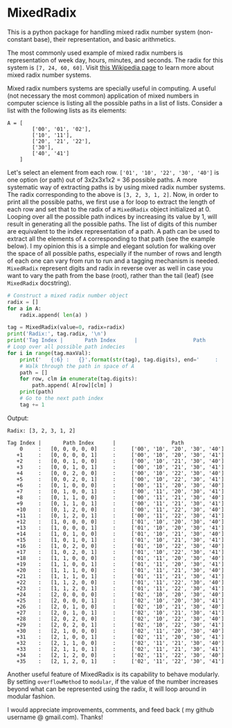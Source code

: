 # MixedRadix
This is a python package for handling mixed radix number system (non-constant base), their representation, and basic arithmetics.

The most commonly used example  of mixed radix numbers is representation of week day, hours, minutes, and seconds. The radix for this system is `[7, 24, 60, 60]`. Visit [this Wikipedia page](https://en.wikipedia.org/wiki/Mixed_radix) to learn more about mixed radix number systems.

Mixed radix numbers systems are specially useful in computing. A useful (not necessary the most common) application of mixed numbers in computer science is listing all the possible paths in a list of lists. Consider a list with the following lists as its elements:

```
A = [
        ['00', '01', '02'],
        ['10', '11'],
        ['20', '21', '22'],
        ['30'],
        ['40', '41']
    ]
```

Let's select an element from each row. `['01', '10', '22', '30', '40']` is one option (or path) out of 3x2x3x1x2 = 36 possible paths. A more systematic way of extracting paths is by using mixed radix number systems. The radix corresponding to the above is `[3, 2, 3, 1, 2]`. Now, in order to print all the possible paths, we first use a for loop to extract the length of each row and set that to the radix of a `MixedRadix` object initialized at 0. Looping over all the possible path indices by increasing its value by 1, will result in generating all the possible paths. The list of digits of this number are equivalent to the index representation of a path. A path can be used to extract all the elements of `A` corresponding to that path (see the example below). I my opinion this is a simple and elegant solution for walking over the space of all possible paths, especially if the number of rows and length of each one can vary from run to run and a tagging mechanism is needed. `MixedRadix` represent digits and radix in reverse over as well in case you want to vary the path from the base (root), rather than the tail (leaf) (see `MixedRadix` docstring).

```Python
# Construct a mixed radix number object
radix = []
for a in A:
    radix.append( len(a) )

tag = MixedRadix(value=0, radix=radix)
print('Radix:', tag.radix, '\n')
print('Tag Index |       Path Index      |                  Path             ')
# Loop over all possible path indecies
for i in range(tag.maxVal):
    print('   {:6} :   {}'.format(str(tag), tag.digits), end='     :     ')
    # Walk through the path in space of A
    path = []
    for row, clm in enumerate(tag.digits):
        path.append( A[row][clm] )
    print(path)
    # Go to the next path index
    tag += 1
```

Output:
```
Radix: [3, 2, 3, 1, 2] 

Tag Index |       Path Index      |                  Path             
    0     :   [0, 0, 0, 0, 0]     :     ['00', '10', '20', '30', '40']
   +1     :   [0, 0, 0, 0, 1]     :     ['00', '10', '20', '30', '41']
   +2     :   [0, 0, 1, 0, 0]     :     ['00', '10', '21', '30', '40']
   +3     :   [0, 0, 1, 0, 1]     :     ['00', '10', '21', '30', '41']
   +4     :   [0, 0, 2, 0, 0]     :     ['00', '10', '22', '30', '40']
   +5     :   [0, 0, 2, 0, 1]     :     ['00', '10', '22', '30', '41']
   +6     :   [0, 1, 0, 0, 0]     :     ['00', '11', '20', '30', '40']
   +7     :   [0, 1, 0, 0, 1]     :     ['00', '11', '20', '30', '41']
   +8     :   [0, 1, 1, 0, 0]     :     ['00', '11', '21', '30', '40']
   +9     :   [0, 1, 1, 0, 1]     :     ['00', '11', '21', '30', '41']
   +10    :   [0, 1, 2, 0, 0]     :     ['00', '11', '22', '30', '40']
   +11    :   [0, 1, 2, 0, 1]     :     ['00', '11', '22', '30', '41']
   +12    :   [1, 0, 0, 0, 0]     :     ['01', '10', '20', '30', '40']
   +13    :   [1, 0, 0, 0, 1]     :     ['01', '10', '20', '30', '41']
   +14    :   [1, 0, 1, 0, 0]     :     ['01', '10', '21', '30', '40']
   +15    :   [1, 0, 1, 0, 1]     :     ['01', '10', '21', '30', '41']
   +16    :   [1, 0, 2, 0, 0]     :     ['01', '10', '22', '30', '40']
   +17    :   [1, 0, 2, 0, 1]     :     ['01', '10', '22', '30', '41']
   +18    :   [1, 1, 0, 0, 0]     :     ['01', '11', '20', '30', '40']
   +19    :   [1, 1, 0, 0, 1]     :     ['01', '11', '20', '30', '41']
   +20    :   [1, 1, 1, 0, 0]     :     ['01', '11', '21', '30', '40']
   +21    :   [1, 1, 1, 0, 1]     :     ['01', '11', '21', '30', '41']
   +22    :   [1, 1, 2, 0, 0]     :     ['01', '11', '22', '30', '40']
   +23    :   [1, 1, 2, 0, 1]     :     ['01', '11', '22', '30', '41']
   +24    :   [2, 0, 0, 0, 0]     :     ['02', '10', '20', '30', '40']
   +25    :   [2, 0, 0, 0, 1]     :     ['02', '10', '20', '30', '41']
   +26    :   [2, 0, 1, 0, 0]     :     ['02', '10', '21', '30', '40']
   +27    :   [2, 0, 1, 0, 1]     :     ['02', '10', '21', '30', '41']
   +28    :   [2, 0, 2, 0, 0]     :     ['02', '10', '22', '30', '40']
   +29    :   [2, 0, 2, 0, 1]     :     ['02', '10', '22', '30', '41']
   +30    :   [2, 1, 0, 0, 0]     :     ['02', '11', '20', '30', '40']
   +31    :   [2, 1, 0, 0, 1]     :     ['02', '11', '20', '30', '41']
   +32    :   [2, 1, 1, 0, 0]     :     ['02', '11', '21', '30', '40']
   +33    :   [2, 1, 1, 0, 1]     :     ['02', '11', '21', '30', '41']
   +34    :   [2, 1, 2, 0, 0]     :     ['02', '11', '22', '30', '40']
   +35    :   [2, 1, 2, 0, 1]     :     ['02', '11', '22', '30', '41']
```

Another useful feature of MixedRadix is its capability to behave modularly. By setting `overflowMethod` to `modular`, if the value of the number increases beyond what can be represented using the radix, it will loop around in modular fashion. 

I would appreciate improvements, comments, and feed back ( my github username @ gmail.com). Thanks!
